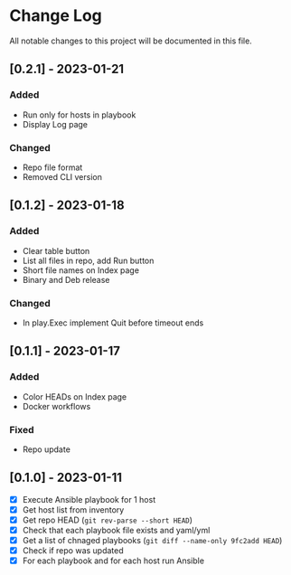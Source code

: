 
# Change Log
All notable changes to this project will be documented in this file.

## [0.2.1] - 2023-01-21
### Added
- Run only for hosts in playbook
- Display Log page

### Changed
- Repo file format
- Removed CLI version

## [0.1.2] - 2023-01-18
### Added
- Clear table button
- List all files in repo, add Run button
- Short file names on Index page
- Binary and Deb release

### Changed
- In play.Exec implement Quit before timeout ends

## [0.1.1] - 2023-01-17
### Added
- Color HEADs on Index page
- Docker workflows

### Fixed
- Repo update

## [0.1.0] - 2023-01-11
- [x] Execute Ansible playbook for 1 host
- [x] Get host list from inventory
- [x] Get repo HEAD (`git rev-parse --short HEAD`)
- [x] Check that each playbook file exists and yaml/yml
- [x] Get a list of chnaged playbooks (`git diff --name-only 9fc2add HEAD`)
- [x] Check if repo was updated
- [x] For each playbook and for each host run Ansible
